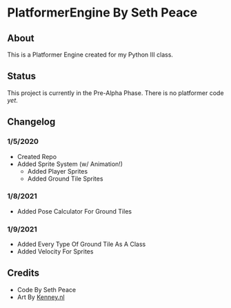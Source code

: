 # PlatformerEngine By Seth Peace
## About
This is a Platformer Engine created for my Python III class.

## Status
This project is currently in the Pre-Alpha Phase. There is no platformer code *yet*.

## Changelog
### 1/5/2020
   * Created Repo
   * Added Sprite System (w/ Animation!)
      * Added Player Sprites
      * Added Ground Tile Sprites 
   
### 1/8/2021
   * Added Pose Calculator For Ground Tiles

### 1/9/2021
   * Added Every Type Of Ground Tile As A Class
   * Added Velocity For Sprites

## Credits
   * Code By Seth Peace
   * Art By [Kenney.nl](https://kenney.nl)
